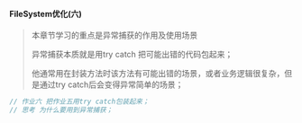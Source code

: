 #### FileSystem优化(六)

> 本章节学习的重点是异常捕获的作用及使用场景
>
> 异常捕获本质就是用try catch 把可能出错的代码包起来；
>
> 他通常用在封装方法时该方法有可能出错的场景，或者业务逻辑很复杂，但是通过try catch后会变得异常简单的场景；

```javascript
// 作业六 把作业五用try catch包装起来；
// 思考 为什么要用到异常捕获；
```

